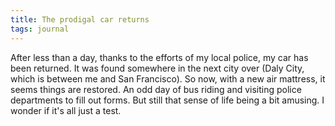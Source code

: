 ```yaml
---
title: The prodigal car returns
tags: journal
---
```


After less than a day, thanks to the efforts of my local police, my car
has been returned.  It was found somewhere in the next city over (Daly
City, which is between me and San Francisco).  So now, with a new air
mattress, it seems things are restored.  An odd day of bus riding and
visiting police departments to fill out forms.  But still that sense of
life being a bit amusing.  I wonder if it's all just a test.


